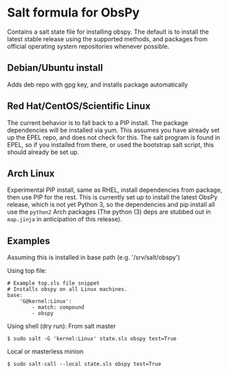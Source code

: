 Salt formula for ObsPy
======================
Contains a salt state file for installing obspy. The default is to install the latest stable release using the supported methods, and packages from official operating system repositories whenever possible.


Debian/Ubuntu install
---------------------
Adds deb repo with gpg key, and installs package automatically


Red Hat/CentOS/Scientific Linux
-------------------------------
The current behavior is to fall back to a PIP install. The package dependencies will be installed via yum. This assumes you have already set up the EPEL repo, and does not check for this. The salt program is found in EPEL, so if you installed from there, or used the bootstrap salt script, this should already be set up.


Arch Linux
----------
Experimental PIP install, same as RHEL, install dependencies from package, then use PIP for the rest. This is currently set up to install the latest ObsPy release, which is not yet Python 3, so the dependencies and pip install all use the `python2` Arch packages (The python (3) deps are stubbed out in `map.jinja` in anticipation of this release).


Examples
--------
Assuming this is installed in base path (e.g. '/srv/salt/obspy')

Using top file:
```
# Example top.sls file snippet
# Installs obspy on all Linux machines.
base:
    'G@kernel:Linux':
        - match: compound
        - obspy
```
Using shell (dry run):
From salt master
```shell
$ sudo salt -G 'kernel:Linux' state.sls obspy test=True
```

Local or masterless minion
```shell
$ sudo salt-call --local state.sls obspy test=True
```
